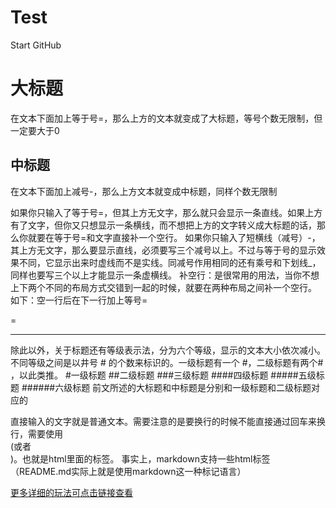 # Test
Start GitHub

大标题
=
在文本下面加上等于号=，那么上方的文本就变成了大标题，等号个数无限制，但一定要大于0

中标题
-
在文本下面加上减号-，那么上方文本就变成中标题，同样个数无限制

如果你只输入了等于号=，但其上方无文字，那么就只会显示一条直线。如果上方有了文字，但你又只想显示一条横线，而不想把上方的文字转义成大标题的话，那么你就要在等于号=和文字直接补一个空行。
如果你只输入了短横线（减号）-，其上方无文字，那么要显示直线，必须要写三个减号以上。不过与等于号的显示效果不同，它显示出来时虚线而不是实线。同减号作用相同的还有乘号和下划线_，同样也要写三个以上才能显示一条虚横线。
补空行：是很常用的用法，当你不想上下两个不同的布局方式交错到一起的时候，就要在两种布局之间补一个空行。
如下：空一行后在下一行加上等号=

=

---

除此以外，关于标题还有等级表示法，分为六个等级，显示的文本大小依次减小。不同等级之间是以井号  #  的个数来标识的。一级标题有一个 #，二级标题有两个# ，以此类推。
#一级标题
##二级标题
###三级标题
####四级标题
#####五级标题
######六级标题
前文所述的大标题和中标题是分别和一级标题和二级标题对应的

直接输入的文字就是普通文本。需要注意的是要换行的时候不能直接通过回车来换行，需要使用<br>(或者<br/>)。也就是html里面的标签。
事实上，markdown支持一些html标签（README.md实际上就是使用markdown这一种标记语言）

[更多详细的玩法可点击链接查看](https://github.com/guodongxiaren/README/blob/master/README.md "悬停显示")
